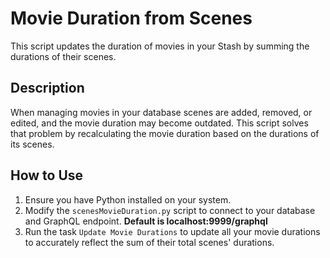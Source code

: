 # Movie Duration from Scenes

This script updates the duration of movies in your Stash by summing the durations of their scenes.

## Description

When managing movies in your database scenes are added, removed, or edited, and the movie duration may become outdated. This script solves that problem by recalculating the movie duration based on the durations of its scenes.

## How to Use

1. Ensure you have Python installed on your system.
2. Modify the `scenesMovieDuration.py` script to connect to your database and GraphQL endpoint. **Default is localhost:9999/graphql**
3. Run the task `Update Movie Durations` to update all your movie durations to accurately reflect the sum of their total scenes' durations.

